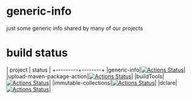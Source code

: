 # generic-info
just some generic info shared by many of our projects

# build status
| project | status |
+---------+--------+
|generic-info|[![Actions Status](https://github.com/ModelingValueGroup/generic-info/workflows/check/badge.svg)](https://github.com/ModelingValueGroup/generic-info/actions)|
|upload-maven-package-action|[![Actions Status](https://github.com/ModelingValueGroup/upload-maven-package-action/workflows/test/badge.svg)](https://github.com/ModelingValueGroup/upload-maven-package-action/actions)|
|buildTools|[![Actions Status](https://github.com/ModelingValueGroup/buildTools/workflows/build/badge.svg)](https://github.com/ModelingValueGroup/buildTools/actions)|
|immutable-collections|[![Actions Status](https://github.com/ModelingValueGroup/immutable-collections/workflows/build/badge.svg)](https://github.com/ModelingValueGroup/immutable-collections/actions)|
|dclare|[![Actions Status](https://github.com/ModelingValueGroup/dclare/workflows/build/badge.svg)](https://github.com/ModelingValueGroup/dclare/actions)|
